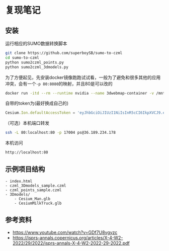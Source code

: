 # 复现笔记
## 安装
运行相应的SUMO数据转换脚本
```sh
git clone https://github.com/superboySB/sumo-to-czml
cd sumo-to-czml
python sumo2czml_points.py
python sumo2czml_3dmodels.py
```
为了方便起见，先安装docker镜像跑跑试试看，一般为了避免和很多其他的应用冲突，会有一个`-p 80:8080`的映射，并且80是可以改的
```sh
docker run -itd --rm --runtime nvidia --name 3dwebmap-container -v /mnt/md0/sumo-to-czml/data:/var/www/data -p 80:8000 tumgis/3dcitydb-web-map:alpine-v2.0.0
```
自带的token为(最好换成自己的)
```js
Cesium.Ion.defaultAccessToken = 'eyJhbGciOiJIUzI1NiIsInR5cCI6IkpXVCJ9.eyJqdGkiOiJkNGVkNjUzNy1kZTliLTRmZDgtYTg2Mi1jYTE0NjkwNDg4NTMiLCJpZCI6NjE5MDEsImlhdCI6MTYyNjQ0ODc2M30.eQkSWPaD_VAKmlq1ne02DfpLDW0hGzlYbZysW6si-04';
```
（可选）本机端口转发
```sh
ssh -L 80:localhost:80 -p 17004 ps@36.189.234.178
```
本机访问
```sh
http://localhost:80
```

## 示例项目结构
```
- index.html
- czml_3Dmodels_sample.czml
- czml_points_sample.czml
- 3Dmodels/
    - Cesium_Man.glb
    - CesiumMilkTruck.glb
```
## 参考资料
- https://www.youtube.com/watch?v=GDf7U8vgyzc
- https://isprs-annals.copernicus.org/articles/X-4-W2-2022/29/2022/isprs-annals-X-4-W2-2022-29-2022.pdf